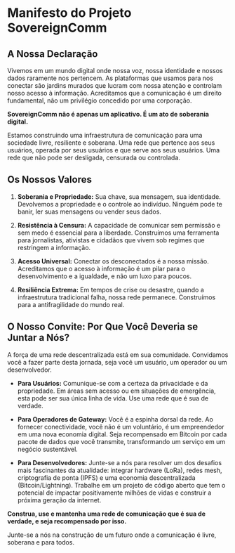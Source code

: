 # Manifesto do Projeto SovereignComm

## A Nossa Declaração

Vivemos em um mundo digital onde nossa voz, nossa identidade e nossos dados raramente nos pertencem. As plataformas que usamos para nos conectar são jardins murados que lucram com nossa atenção e controlam nosso acesso à informação. Acreditamos que a comunicação é um direito fundamental, não um privilégio concedido por uma corporação.

**SovereignComm não é apenas um aplicativo. É um ato de soberania digital.**

Estamos construindo uma infraestrutura de comunicação para uma sociedade livre, resiliente e soberana. Uma rede que pertence aos seus usuários, operada por seus usuários e que serve aos seus usuários. Uma rede que não pode ser desligada, censurada ou controlada.

## Os Nossos Valores

1.  **Soberania e Propriedade:** Sua chave, sua mensagem, sua identidade. Devolvemos a propriedade e o controle ao indivíduo. Ninguém pode te banir, ler suas mensagens ou vender seus dados.

2.  **Resistência à Censura:** A capacidade de comunicar sem permissão e sem medo é essencial para a liberdade. Construímos uma ferramenta para jornalistas, ativistas e cidadãos que vivem sob regimes que restringem a informação.

3.  **Acesso Universal:** Conectar os desconectados é a nossa missão. Acreditamos que o acesso à informação é um pilar para o desenvolvimento e a igualdade, e não um luxo para poucos.

4.  **Resiliência Extrema:** Em tempos de crise ou desastre, quando a infraestrutura tradicional falha, nossa rede permanece. Construímos para a antifragilidade do mundo real.

## O Nosso Convite: Por Que Você Deveria se Juntar a Nós?

A força de uma rede descentralizada está em sua comunidade. Convidamos você a fazer parte desta jornada, seja você um usuário, um operador ou um desenvolvedor.

*   **Para Usuários:** Comunique-se com a certeza da privacidade e da propriedade. Em áreas sem acesso ou em situações de emergência, esta pode ser sua única linha de vida. Use uma rede que é sua de verdade.

*   **Para Operadores de Gateway:** Você é a espinha dorsal da rede. Ao fornecer conectividade, você não é um voluntário, é um empreendedor em uma nova economia digital. Seja recompensado em Bitcoin por cada pacote de dados que você transmite, transformando um serviço em um negócio sustentável.

*   **Para Desenvolvedores:** Junte-se a nós para resolver um dos desafios mais fascinantes da atualidade: integrar hardware (LoRa), redes mesh, criptografia de ponta (IPFS) e uma economia descentralizada (Bitcoin/Lightning). Trabalhe em um projeto de código aberto que tem o potencial de impactar positivamente milhões de vidas e construir a próxima geração da internet.

**Construa, use e mantenha uma rede de comunicação que é sua de verdade, e seja recompensado por isso.**

Junte-se a nós na construção de um futuro onde a comunicação é livre, soberana e para todos.